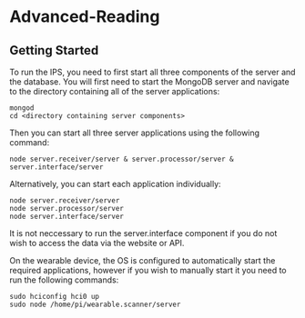 # Advanced-Reading

## Getting Started

To run the IPS, you need to first start all three components of the server and the database. You will first need to start the MongoDB server and navigate to the directory containing all of the server applications:

```
mongod
cd <directory containing server components>
```
Then you can start all three server applications using the following command:
```
node server.receiver/server & server.processor/server & server.interface/server
```
Alternatively, you can start each application individually:
```
node server.receiver/server
node server.processor/server
node server.interface/server
```
It is not neccessary to run the server.interface component if you do not wish to access the data via the website or API.

On the wearable device, the OS is configured to automatically start the required applications, however if you wish to manually start it you need to run the following commands:
```
sudo hciconfig hci0 up
sudo node /home/pi/wearable.scanner/server
```
